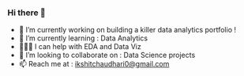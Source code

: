 ### Hi there 👋


- 🔭 I’m currently working on building a killer data analytics portfolio !
- 🌱 I’m currently learning : Data Analytics
- 👨🏻‍💻 I can help with EDA and Data Viz
- 👯 I’m looking to collaborate on : Data Science projects
- 📫 Reach me at : ikshitchaudhari0@gmail.com
